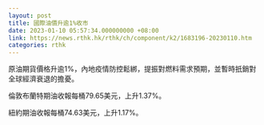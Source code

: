 ```yaml
---
layout: post
title: 國際油價升逾1%收市
date: 2023-01-10 05:57:34.000000000 +08:00
link: https://news.rthk.hk/rthk/ch/component/k2/1683196-20230110.htm
categories: rthk
---
```


原油期貨價格升逾1%，內地疫情防控鬆綁，提振對燃料需求預期，並暫時扺銷對全球經濟衰退的擔憂。

倫敦布蘭特期油收報每桶79.65美元，上升1.37%。

紐約期油收報每桶74.63美元，上升1.17%。
